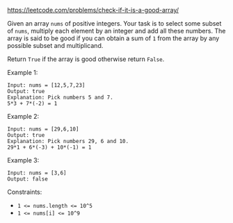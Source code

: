 https://leetcode.com/problems/check-if-it-is-a-good-array/

Given an array `nums` of positive integers. Your task is to select some subset of `nums`, multiply each element by an integer and add all these numbers. The array is said to be good if you can obtain a sum of `1` from the array by any possible subset and multiplicand.

Return `True` if the array is good otherwise return `False`.

Example 1:
```
Input: nums = [12,5,7,23]
Output: true
Explanation: Pick numbers 5 and 7.
5*3 + 7*(-2) = 1
```
Example 2:
```
Input: nums = [29,6,10]
Output: true
Explanation: Pick numbers 29, 6 and 10.
29*1 + 6*(-3) + 10*(-1) = 1
```
Example 3:
```
Input: nums = [3,6]
Output: false
```
Constraints:

-   `1 <= nums.length <= 10^5`
-   `1 <= nums[i] <= 10^9`
